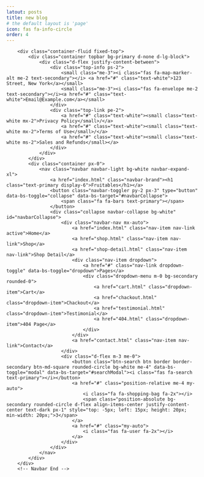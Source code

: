 ```yaml
---
latout: posts
title: new blog
# the default layout is 'page'
icon: fas fa-info-circle
order: 4
---
```


  <!-- Navbar start -->
        <div class="container-fluid fixed-top">
            <div class="container topbar bg-primary d-none d-lg-block">
                <div class="d-flex justify-content-between">
                    <div class="top-info ps-2">
                        <small class="me-3"><i class="fas fa-map-marker-alt me-2 text-secondary"></i> <a href="#" class="text-white">123 Street, New York</a></small>
                        <small class="me-3"><i class="fas fa-envelope me-2 text-secondary"></i><a href="#" class="text-white">Email@Example.com</a></small>
                    </div>
                    <div class="top-link pe-2">
                        <a href="#" class="text-white"><small class="text-white mx-2">Privacy Policy</small>/</a>
                        <a href="#" class="text-white"><small class="text-white mx-2">Terms of Use</small>/</a>
                        <a href="#" class="text-white"><small class="text-white ms-2">Sales and Refunds</small></a>
                    </div>
                </div>
            </div>
            <div class="container px-0">
                <nav class="navbar navbar-light bg-white navbar-expand-xl">
                    <a href="index.html" class="navbar-brand"><h1 class="text-primary display-6">Fruitables</h1></a>
                    <button class="navbar-toggler py-2 px-3" type="button" data-bs-toggle="collapse" data-bs-target="#navbarCollapse">
                        <span class="fa fa-bars text-primary"></span>
                    </button>
                    <div class="collapse navbar-collapse bg-white" id="navbarCollapse">
                        <div class="navbar-nav mx-auto">
                            <a href="index.html" class="nav-item nav-link active">Home</a>
                            <a href="shop.html" class="nav-item nav-link">Shop</a>
                            <a href="shop-detail.html" class="nav-item nav-link">Shop Detail</a>
                            <div class="nav-item dropdown">
                                <a href="#" class="nav-link dropdown-toggle" data-bs-toggle="dropdown">Pages</a>
                                <div class="dropdown-menu m-0 bg-secondary rounded-0">
                                    <a href="cart.html" class="dropdown-item">Cart</a>
                                    <a href="chackout.html" class="dropdown-item">Chackout</a>
                                    <a href="testimonial.html" class="dropdown-item">Testimonial</a>
                                    <a href="404.html" class="dropdown-item">404 Page</a>
                                </div>
                            </div>
                            <a href="contact.html" class="nav-item nav-link">Contact</a>
                        </div>
                        <div class="d-flex m-3 me-0">
                            <button class="btn-search btn border border-secondary btn-md-square rounded-circle bg-white me-4" data-bs-toggle="modal" data-bs-target="#searchModal"><i class="fas fa-search text-primary"></i></button>
                            <a href="#" class="position-relative me-4 my-auto">
                                <i class="fa fa-shopping-bag fa-2x"></i>
                                <span class="position-absolute bg-secondary rounded-circle d-flex align-items-center justify-content-center text-dark px-1" style="top: -5px; left: 15px; height: 20px; min-width: 20px;">3</span>
                            </a>
                            <a href="#" class="my-auto">
                                <i class="fas fa-user fa-2x"></i>
                            </a>
                        </div>
                    </div>
                </nav>
            </div>
        </div>
        <!-- Navbar End -->
